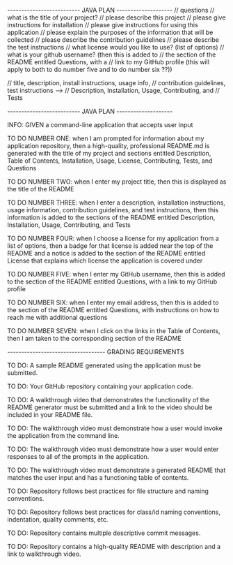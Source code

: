 -------------------------- JAVA PLAN --------------------
// questions
// what is the title of your project?
// please describe this project
// please give instructions for installation
// please give instructions for using this application
// please explain the purposes of the information that will be collected
// please describe the contribution guidelines
// please describe the test instructions
// what license would you like to use? (list of options)
// what is your github username? (then this is added to
// the section of the README entitled Questions, with a
// link to my GitHub profile (this will apply to both to do number five and to do number six ??))

// title, description, install instructions, usage info,
// contribution guidelines, test instructions -->
// Description, Installation, Usage, Contributing, and
// Tests

-------------------------- JAVA PLAN --------------------

INFO: GIVEN a command-line application that accepts user input

TO DO NUMBER ONE: when I am prompted for information about my application repository, then a high-quality, professional README.md is generated with the title of my project and sections entitled Description, Table of Contents, Installation, Usage, License, Contributing, Tests, and Questions

TO DO NUMBER TWO: when I enter my project title, then this is displayed as the title of the README

TO DO NUMBER THREE: when I enter a description, installation instructions, usage information, contribution guidelines, and test instructions, then this information is added to the sections of the README entitled Description, Installation, Usage, Contributing, and Tests

TO DO NUMBER FOUR: when I choose a license for my application from a list of options, then a badge for that license is added near the top of the README and a notice is added to the section of the README entitled License that explains which license the application is covered under

TO DO NUMBER FIVE: when I enter my GitHub username, then this is added to the section of the README entitled Questions, with a link to my GitHub profile

TO DO NUMBER SIX: when I enter my email address, then this is added to the section of the README entitled Questions, with instructions on how to reach me with additional questions

TO DO NUMBER SEVEN: when I click on the links in the Table of Contents, then I am taken to the corresponding section of the README

----------------------------------- GRADING REQUIREMENTS

TO DO: A sample README generated using the application must be submitted.

TO DO: Your GitHub repository containing your application code.

TO DO: A walkthrough video that demonstrates the functionality of the README generator must be submitted and a link to the video should be included in your README file.

TO DO: The walkthrough video must demonstrate how a user would invoke the application from the command line.

TO DO: The walkthrough video must demonstrate how a user would enter responses to all of the prompts in the application.

TO DO: The walkthrough video must demonstrate a generated README that matches the user input and has a functioning table of contents.

TO DO: Repository follows best practices for file structure and naming conventions.

TO DO: Repository follows best practices for class/id naming conventions, indentation, quality comments, etc.

TO DO: Repository contains multiple descriptive commit messages.

TO DO: Repository contains a high-quality README with description and a link to walkthrough video.